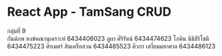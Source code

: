 # React App - TamSang CRUD #
กลุ่มที่ 9 <br>
กันต์ภพ หงษ์คณานุเคราะห์ 6434406023
ภูผา ศิริรัตน์ 6434474623
โภคิน นิธิสิริโชติ 6434475223
ศิรเมศร์ สินเครือสวน 6434485523
ศิวกร เสงี่ยมมหาศาล 6434486123
